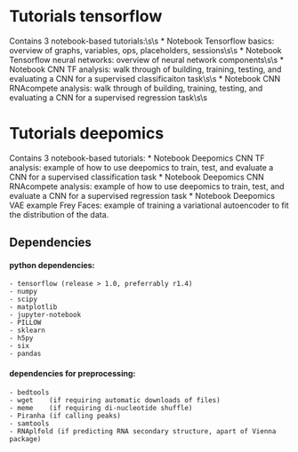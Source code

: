 # Tutorials tensorflow

Contains 3 notebook-based tutorials:\s\s
	* Notebook Tensorflow basics: overview of graphs, variables, ops, placeholders, sessions\s\s
	* Notebook Tensorflow neural networks: overview of neural network components\s\s
	* Notebook CNN TF analysis: walk through of building, training, testing, and evaluating a CNN for a supervised classificaiton task\s\s
	* Notebook CNN RNAcompete analysis: walk through of building, training, testing, and evaluating a CNN for a supervised regression task\s\s

# Tutorials deepomics

Contains 3 notebook-based tutorials:
	* Notebook Deepomics CNN TF analysis: example of how to use deepomics to train, test, and evaluate a CNN for a supervised classification task
	* Notebook Deepomics CNN RNAcompete analysis: example of how to use deepomics to train, test, and evaluate a CNN for a supervised regression task
	* Notebook Deepomics VAE example Frey Faces: example of training a variational autoencoder to fit the distribution of the data.  



## Dependencies

#### python dependencies:
	- tensorflow (release > 1.0, preferrably r1.4)
	- numpy
	- scipy
	- matplotlib
	- jupyter-notebook
	- PILLOW
	- sklearn
	- h5py
	- six
	- pandas  


#### dependencies for preprocessing:
	- bedtools 
	- wget    (if requiring automatic downloads of files)
	- meme    (if requiring di-nucleotide shuffle)
	- Piranha (if calling peaks)
	- samtools
	- RNAplfold (if predicting RNA secondary structure, apart of Vienna package)


#